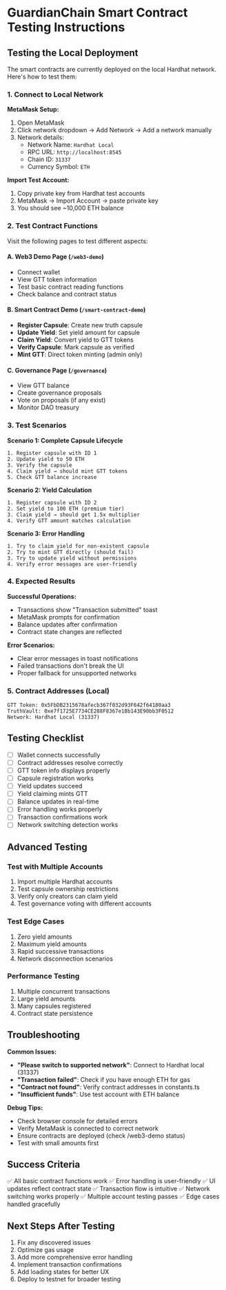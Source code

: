 # GuardianChain Smart Contract Testing Instructions

## Testing the Local Deployment

The smart contracts are currently deployed on the local Hardhat network. Here's how to test them:

### 1. Connect to Local Network

**MetaMask Setup:**
1. Open MetaMask
2. Click network dropdown → Add Network → Add a network manually
3. Network details:
   - Network Name: `Hardhat Local`
   - RPC URL: `http://localhost:8545`
   - Chain ID: `31337`
   - Currency Symbol: `ETH`

**Import Test Account:**
1. Copy private key from Hardhat test accounts
2. MetaMask → Import Account → paste private key
3. You should see ~10,000 ETH balance

### 2. Test Contract Functions

Visit the following pages to test different aspects:

#### A. Web3 Demo Page (`/web3-demo`)
- Connect wallet
- View GTT token information
- Test basic contract reading functions
- Check balance and contract status

#### B. Smart Contract Demo (`/smart-contract-demo`)
- **Register Capsule**: Create new truth capsule
- **Update Yield**: Set yield amount for capsule
- **Claim Yield**: Convert yield to GTT tokens
- **Verify Capsule**: Mark capsule as verified
- **Mint GTT**: Direct token minting (admin only)

#### C. Governance Page (`/governance`)
- View GTT balance
- Create governance proposals
- Vote on proposals (if any exist)
- Monitor DAO treasury

### 3. Test Scenarios

**Scenario 1: Complete Capsule Lifecycle**
```
1. Register capsule with ID 1
2. Update yield to 50 ETH
3. Verify the capsule
4. Claim yield → should mint GTT tokens
5. Check GTT balance increase
```

**Scenario 2: Yield Calculation**
```
1. Register capsule with ID 2
2. Set yield to 100 ETH (premium tier)
3. Claim yield → should get 1.5x multiplier
4. Verify GTT amount matches calculation
```

**Scenario 3: Error Handling**
```
1. Try to claim yield for non-existent capsule
2. Try to mint GTT directly (should fail)
3. Try to update yield without permissions
4. Verify error messages are user-friendly
```

### 4. Expected Results

**Successful Operations:**
- Transactions show "Transaction submitted" toast
- MetaMask prompts for confirmation
- Balance updates after confirmation
- Contract state changes are reflected

**Error Scenarios:**
- Clear error messages in toast notifications
- Failed transactions don't break the UI
- Proper fallback for unsupported networks

### 5. Contract Addresses (Local)

```
GTT Token: 0x5FbDB2315678afecb367f032d93F642f64180aa3
TruthVault: 0xe7f1725E7734CE288F8367e1Bb143E90bb3F0512
Network: Hardhat Local (31337)
```

## Testing Checklist

- [ ] Wallet connects successfully
- [ ] Contract addresses resolve correctly
- [ ] GTT token info displays properly
- [ ] Capsule registration works
- [ ] Yield updates succeed
- [ ] Yield claiming mints GTT
- [ ] Balance updates in real-time
- [ ] Error handling works properly
- [ ] Transaction confirmations work
- [ ] Network switching detection works

## Advanced Testing

### Test with Multiple Accounts
1. Import multiple Hardhat accounts
2. Test capsule ownership restrictions
3. Verify only creators can claim yield
4. Test governance voting with different accounts

### Test Edge Cases
1. Zero yield amounts
2. Maximum yield amounts
3. Rapid successive transactions
4. Network disconnection scenarios

### Performance Testing
1. Multiple concurrent transactions
2. Large yield amounts
3. Many capsules registered
4. Contract state persistence

## Troubleshooting

**Common Issues:**
- **"Please switch to supported network"**: Connect to Hardhat local (31337)
- **"Transaction failed"**: Check if you have enough ETH for gas
- **"Contract not found"**: Verify contract addresses in constants.ts
- **"Insufficient funds"**: Use test account with ETH balance

**Debug Tips:**
- Check browser console for detailed errors
- Verify MetaMask is connected to correct network
- Ensure contracts are deployed (check /web3-demo status)
- Test with small amounts first

## Success Criteria

✅ All basic contract functions work
✅ Error handling is user-friendly
✅ UI updates reflect contract state
✅ Transaction flow is intuitive
✅ Network switching works properly
✅ Multiple account testing passes
✅ Edge cases handled gracefully

## Next Steps After Testing

1. Fix any discovered issues
2. Optimize gas usage
3. Add more comprehensive error handling
4. Implement transaction confirmations
5. Add loading states for better UX
6. Deploy to testnet for broader testing
